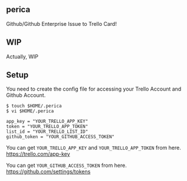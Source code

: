 ## perica

Github/Github Enterprise Issue to Trello Card!

## WIP
Actually, WIP

## Setup

You need to create the config file for accessing your Trello Account and Github Account.  
```
$ touch $HOME/.perica
$ vi $HOME/.perica

app_key = "YOUR_TRELLO_APP_KEY"
token = "YOUR_TRELLO_APP_TOKEN"
list_id = "YOUR_TRELLO_LIST_ID"
github_token = "YOUR_GITHUB_ACCESS_TOKEN"
```

You can get ` YOUR_TRELLO_APP_KEY ` and ` YOUR_TRELLO_APP_TOKEN ` from here.
https://trello.com/app-key

You can get ` YOUR_GITHUB_ACCESS_TOKEN ` from here.
https://github.com/settings/tokens

